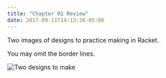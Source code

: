 ```yaml
---
title: "Chapter 01 Review"
date: 2017-09-11T14:13:38-05:00
---
```

Two images of designs to practice making in Racket. 

<!--more-->

You may omit the border lines.

![Two designs to make](ch01-review-small.jpg "Chapter 1 Review")

